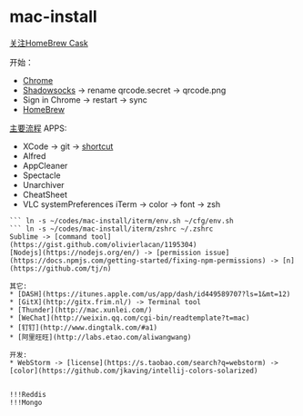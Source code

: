 # mac-install 


[关注HomeBrew Cask](http://caskroom.io/)

开始：
* [Chrome](https://www.baidu.com/s?wd=chrome) 
* [Shadowsocks](https://github.com/stevennuo/shadowsocks) -> rename qrcode.secret -> qrcode.png
* Sign in Chrome -> restart -> sync
* [HomeBrew](brew.sh)

[主要流程](https://github.com/sb2nov/mac-setup)
APPS:
* XCode -> git -> [shortcut](https://github.com/robbyrussell/oh-my-zsh/wiki/Plugin:git)
* Alfred
* AppCleaner
* Spectacle
* Unarchiver
* CheatSheet
* VLC
systemPreferences
iTerm -> color -> font -> zsh
``` mkdir ~/cfg 
``` ln -s ~/codes/mac-install/iterm/env.sh ~/cfg/env.sh
``` ln -s ~/codes/mac-install/iterm/zshrc ~/.zshrc
Sublime -> [command tool](https://gist.github.com/olivierlacan/1195304)
[Nodejs](https://nodejs.org/en/) -> [permission issue](https://docs.npmjs.com/getting-started/fixing-npm-permissions) -> [n](https://github.com/tj/n)

其它:
* [DASH](https://itunes.apple.com/us/app/dash/id449589707?ls=1&mt=12)
* [GitX](http://gitx.frim.nl/) -> Terminal tool
* [Thunder](http://mac.xunlei.com/)
* [WeChat](http://weixin.qq.com/cgi-bin/readtemplate?t=mac)
* [钉钉](http://www.dingtalk.com/#a1)
* [阿里旺旺](http://labs.etao.com/aliwangwang)

开发:
* WebStorm -> [license](https://s.taobao.com/search?q=webstorm) -> [color](https://github.com/jkaving/intellij-colors-solarized)


!!!Reddis
!!!Mongo
